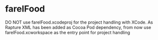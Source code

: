 farelFood
=========
DO NOT use farelFood.xcodeproj for the project handling with XCode.
As Rapture XML has been added as Cocoa Pod dependency, from now use farelFood.xcworkspace as the entry point for project handling
